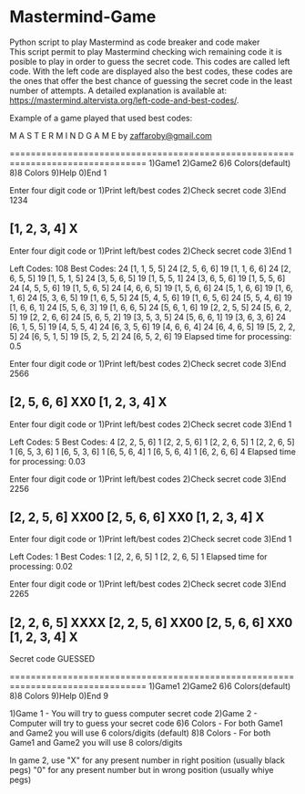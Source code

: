 # Mastermind-Game
Python script to play Mastermind as code breaker and code maker  
This script permit to play Mastermind checking wich remaining code it is posible to play in order to guess the secret code.
This codes are called left code.
With the left code are displayed also the best codes, these codes are the ones that offer the best chance of guessing the secret code in the least number of attempts.
A detailed explanation is available at: https://mastermind.altervista.org/left-code-and-best-codes/.




Example of a game played that used best codes:

 M A S T E R    M I N D    G A M E    by zaffaroby@gmail.com

================================================================================
1)Game1  2)Game2  6)6 Colors(default)  8)8 Colors  9)Help  0)End 1

Enter four digit code or 1)Print left/best codes  2)Check secret code  3)End 1234

[1, 2, 3, 4] X
--------------------------------------------------------------------------------

Enter four digit code or 1)Print left/best codes  2)Check secret code  3)End 1

Left Codes: 108            Best Codes: 24
[1, 1, 5, 5] 24            [2, 5, 6, 6] 19
[1, 1, 6, 6] 24            [2, 6, 5, 5] 19
[1, 5, 1, 5] 24            [3, 5, 6, 5] 19
[1, 5, 5, 1] 24            [3, 6, 5, 6] 19
[1, 5, 5, 6] 24            [4, 5, 5, 6] 19
[1, 5, 6, 5] 24            [4, 6, 6, 5] 19
[1, 5, 6, 6] 24            [5, 1, 6, 6] 19
[1, 6, 1, 6] 24            [5, 3, 6, 5] 19
[1, 6, 5, 5] 24            [5, 4, 5, 6] 19
[1, 6, 5, 6] 24            [5, 5, 4, 6] 19
[1, 6, 6, 1] 24            [5, 5, 6, 3] 19
[1, 6, 6, 5] 24            [5, 6, 1, 6] 19
[2, 2, 5, 5] 24            [5, 6, 2, 5] 19
[2, 2, 6, 6] 24            [5, 6, 5, 2] 19
[3, 5, 3, 5] 24            [5, 6, 6, 1] 19
[3, 6, 3, 6] 24            [6, 1, 5, 5] 19
[4, 5, 5, 4] 24            [6, 3, 5, 6] 19
[4, 6, 6, 4] 24            [6, 4, 6, 5] 19
[5, 2, 2, 5] 24            [6, 5, 1, 5] 19
[5, 2, 5, 2] 24            [6, 5, 2, 6] 19
Elapsed time for processing: 0.5

Enter four digit code or 1)Print left/best codes  2)Check secret code  3)End 2566

[2, 5, 6, 6] XX0
[1, 2, 3, 4] X
--------------------------------------------------------------------------------

Enter four digit code or 1)Print left/best codes  2)Check secret code  3)End 1

Left Codes: 5              Best Codes: 4
[2, 2, 5, 6] 1             [2, 2, 5, 6] 1
[2, 2, 6, 5] 1             [2, 2, 6, 5] 1
[6, 5, 3, 6] 1             [6, 5, 3, 6] 1
[6, 5, 6, 4] 1             [6, 5, 6, 4] 1
[6, 2, 6, 6] 4
Elapsed time for processing: 0.03

Enter four digit code or 1)Print left/best codes  2)Check secret code  3)End 2256

[2, 2, 5, 6] XX00
[2, 5, 6, 6] XX0
[1, 2, 3, 4] X
--------------------------------------------------------------------------------

Enter four digit code or 1)Print left/best codes  2)Check secret code  3)End 1

Left Codes: 1              Best Codes: 1
[2, 2, 6, 5] 1             [2, 2, 6, 5] 1
Elapsed time for processing: 0.02

Enter four digit code or 1)Print left/best codes  2)Check secret code  3)End 2265

[2, 2, 6, 5] XXXX
[2, 2, 5, 6] XX00
[2, 5, 6, 6] XX0
[1, 2, 3, 4] X
--------------------------------------------------------------------------------

Secret code GUESSED

================================================================================
1)Game1  2)Game2  6)6 Colors(default)  8)8 Colors  9)Help  0)End 9

 1)Game 1 - You will try to guess computer secret code
 2)Game 2 - Computer will try to guess your secret code
 6)6 Colors - For both Game1 and Game2 you will use 6 colors/digits (default)
 8)8 Colors - For both Game1 and Game2 you will use 8 colors/digits
 
 In game 2, use "X" for any present number in right position (usually black pegs)
                "0" for any present number but in wrong position (usually whiye pegs)
 
 
